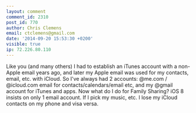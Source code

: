 ```yaml
---
layout: comment
comment_id: 2310
post_id: 770
author: Chris Clemens
email: ctclemens@gmail.com
date: '2014-09-20 15:53:30 +0200'
visible: true
ip: 72.226.80.110
---
```

Like you (and many others) I had to establish an iTunes account with a non-Apple email years ago, and later my Apple email was used for my contacts, email, etc. with iCloud. So I've always had 2 accounts:  @me.com / @icloud.com email for contacts/calendars/email etc, and my @gmail account for iTunes and apps. Now what do I do for Family Sharing? iOS 8 insists on only 1 email account. If I pick my music, etc. I lose my iCloud contacts on my phone and visa versa.
